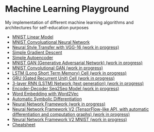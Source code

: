 # Machine Learning Playground

My implementation of different machine learning algorithms and architectures for
self-education purposes

* [MNIST Linear Model](mnist_linear.ipynb)
* [MNIST Convoluational Neural Network](mnist_conv.ipynb)
* [Neural Style Transfer with VGG-16 (work in progress)](neural_style_transfer.ipynb)
* [Simple Gradient Descent](gradient_descent.ipynb)
* [Simple Autoencoder](autoencoder_concept.ipynb)
* [MNIST GAN (Generative Adversarial Network) (work in progress)](gan.ipynb)
* [MNIST Convolutional GAN (work in progress)](gan_conv.ipynb)
* [LSTM (Long Short Term Memory) Cell (work in progress)](lstm.ipynb)
* [GRU (Gated Recurrent Unit) Cell (work in progress)](gru.ipynb)
* [3-layer RNN (LSTM) Network (text generation) (work in progress)](rnn.ipynb)
* [Encoder-Decoder Seq2Seq Model (work in progress)](pyformat_rnn.ipynb)
* [Word Embedding with Word2Vec](word_embedding.ipynb)
* [Automatic Symbolic Differentiation](automatic_symbolic_differentiation.ipynb)
* [Neural Network Framework (work in progress)](neural_network_framework.ipynb)
* [Neural Network Framework V2 (TensorFlow-like API, with automatic differentiation and computation graphs) (work in progress)](neural_network_framework_v2.ipynb)
* [Neural Network Framework V2 MNIST (work in progress)](neural_network_framework_v2_mnist.ipynb)
* [Cheatsheet](cheatsheet.ipynb)
